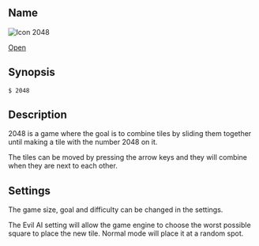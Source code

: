 ## Name

![Icon](file:///res/icons/16x16/app-2048.png) 2048

[Open](file:///bin/2048)

## Synopsis

```**sh
$ 2048
```

## Description

2048 is a game where the goal is to combine tiles by sliding them together until making a tile with the number 2048 on it.

The tiles can be moved by pressing the arrow keys and they will combine when they are next to each other.

## Settings

The game size, goal and difficulty can be changed in the settings.

The Evil AI setting will allow the game engine to choose the worst possible square to place the new tile. Normal mode will place it at a random spot.
